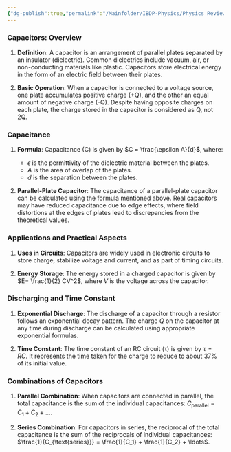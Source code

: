 ```yaml
---
{"dg-publish":true,"permalink":"/Mainfolder/IBDP-Physics/Physics Review/Topics/Capacitance/"}
---
```



### Capacitors: Overview

1. **Definition**: A capacitor is an arrangement of parallel plates separated by an insulator (dielectric). Common dielectrics include vacuum, air, or non-conducting materials like plastic. Capacitors store electrical energy in the form of an electric field between their plates.

2. **Basic Operation**: When a capacitor is connected to a voltage source, one plate accumulates positive charge (+Q), and the other an equal amount of negative charge (-Q). Despite having opposite charges on each plate, the charge stored in the capacitor is considered as Q, not 2Q.

### Capacitance

1. **Formula**: Capacitance (C) is given by $C = \frac{\epsilon A}{d}$, where:
   - $\epsilon$ is the permittivity of the dielectric material between the plates.
   - $A$ is the area of overlap of the plates.
   - $d$ is the separation between the plates.

2. **Parallel-Plate Capacitor**: The capacitance of a parallel-plate capacitor can be calculated using the formula mentioned above. Real capacitors may have reduced capacitance due to edge effects, where field distortions at the edges of plates lead to discrepancies from the theoretical values.

### Applications and Practical Aspects

1. **Uses in Circuits**: Capacitors are widely used in electronic circuits to store charge, stabilize voltage and current, and as part of timing circuits.

2. **Energy Storage**: The energy stored in a charged capacitor is given by $E= \frac{1}{2} CV^2$, where $V$ is the voltage across the capacitor.

### Discharging and Time Constant

1. **Exponential Discharge**: The discharge of a capacitor through a resistor follows an exponential decay pattern. The charge $Q$ on the capacitor at any time during discharge can be calculated using appropriate exponential formulas.

2. **Time Constant**: The time constant of an RC circuit (τ) is given by $\tau = RC$. It represents the time taken for the charge to reduce to about 37% of its initial value.

### Combinations of Capacitors

1. **Parallel Combination**: When capacitors are connected in parallel, the total capacitance is the sum of the individual capacitances: $C_{\text{parallel}} = C_1 + C_2 + \ldots$.

2. **Series Combination**: For capacitors in series, the reciprocal of the total capacitance is the sum of the reciprocals of individual capacitances: $\frac{1}{C_{\text{series}}} = \frac{1}{C_1} + \frac{1}{C_2} + \ldots$.

